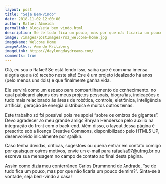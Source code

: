 ```yaml
---
layout: post
title: "Seja Bem-Vindo"
date: 2018-11-02 12:00:00
author: Rafael Almeida
permalink: blog/seja_bem_vindo.html
description: Se de tudo fica um pouco, mas por que não ficaria um pouco de mim?
image: /images/postImages/rsz_welcome-home.jpg
imageName: Welcome Home
imageAuthor: Amanda Kritzberg
imageLink: https://daylongdaydreams.com/
comments: true
---
```


Olá, eu sou o Rafael! Se está lendo isso, saiba que é com uma imensa alegria que a (o) recebo neste site! Este é um projeto idealizado há anos (pelo menos uns dois) e que finalmente ganha vida.

Ele servirá como um espaço para compartilhamento de conhecimento, no qual publicarei alguns dos meus projetos pessoais, biografias, indicações e tudo mais relacionado às áreas de robótica, controle, eletrônica, inteligência artificial, geração de energia distribuída e muitos outros temas.

Este trabalho só foi possível pois me apoiei “sobre os ombros de gigantes”. Devo agradecer ao meu grande amigo Bhryan Henderson pelo auxílio na integração do front com o back-end. Além disso, o layout dessa página é prescrito sob a licença Creative Commons, disponibilizado pelo HTML5 UP, desenvolvido inicialmente por @ajlkn.

Caso tenha dúvidas, críticas, sugestões ou queira entrar em contato comigo por quaisquer outros motivos, envie um e-mail para rafaelsa97@ufmg.br ou escreva sua mensagem no campo de contato ao final desta página.

Assim como dizia meu conterrâneo Carlos Drummond de Andrade, “se de tudo fica um pouco, mas por que não ficaria um pouco de mim?”. Sinta-se à vontade, seja bem-vindo à casa!